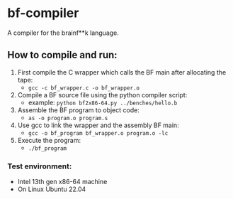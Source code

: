 # bf-compiler
A compiler for the brainf**k language.


## How to compile and run:
1. First compile the C wrapper which calls the BF main after allocating the tape:
    - `gcc -c bf_wrapper.c -o bf_wrapper.o`
2. Compile a BF source file using the python compiler script:
    - example: `python bf2x86-64.py ../benches/hello.b`
3. Assemble the BF program to object code:
    - `as -o program.o program.s`
4. Use gcc to link the wrapper and the assembly BF main:
    - `gcc -o bf_program bf_wrapper.o program.o -lc`
5. Execute the program:
    - `./bf_program`

### Test environment:
- Intel 13th gen x86-64 machine
- On Linux Ubuntu 22.04